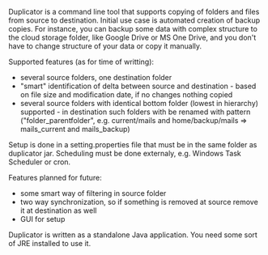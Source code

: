 Duplicator is a command line tool that supports copying of folders and files from source to destination. Initial use case is automated creation of backup copies. For instance, you can backup some data with complex structure to the cloud storage folder, like Google Drive or MS One Drive, and you don't have to change structure of your data or copy it manually.

Supported features (as for time of writting):

- several source folders, one destination folder
- "smart" identification of delta between source and destination - based on file size and modification date, if no changes nothing copied
- several source folders with identical bottom folder (lowest in hierarchy) supported - in destination such folders with be renamed with pattern ("folder_parentfolder", e.g. current/mails and home/backup/mails => mails_current and mails_backup)

Setup is done in a setting.properties file that must be in the same folder as duplicator jar. Scheduling must be done externaly, e.g. Windows Task Scheduler or cron. 

Features planned for future:
- some smart way of filtering in source folder
- two way synchronization, so if something is removed at source remove it at destination as well
- GUI for setup

Duplicator is written as a standalone Java application. You need some sort of JRE installed to use it.
